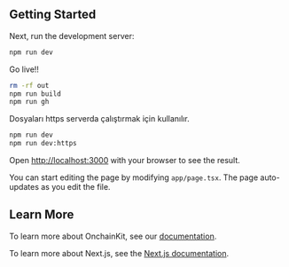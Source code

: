 ## Getting Started

Next, run the development server:

```bash
npm run dev
```

Go live!!

```bash
rm -rf out
npm run build
npm run gh
```

Dosyaları https serverda çalıştırmak için kullanılır.

```bash
npm run dev
npm run dev:https
```

Open [http://localhost:3000](http://localhost:3000) with your browser to see the result.

You can start editing the page by modifying `app/page.tsx`. The page auto-updates as you edit the file.

## Learn More

To learn more about OnchainKit, see our [documentation](https://onchainkit.xyz/getting-started).

To learn more about Next.js, see the [Next.js documentation](https://nextjs.org/docs).
